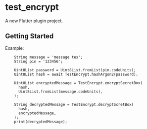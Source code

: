 # test_encrypt

A new Flutter plugin project.

## Getting Started

Example:

```
    String message = 'message tes';
    String pin = '123456';

    Uint8List password = Uint8List.fromList(pin.codeUnits);
    Uint8List hash = await TestEncrypt.hashArgon2(password);

    Uint8List encryptedMessage = TestEncrypt.encryptSecretBox(
      hash,
      Uint8List.fromList(message.codeUnits),
    );

    String decryptedMessage = TestEncrypt.decryptScretBox(
      hash,
      encryptedMessage,
    );
    print(decryptedMessage);
```
